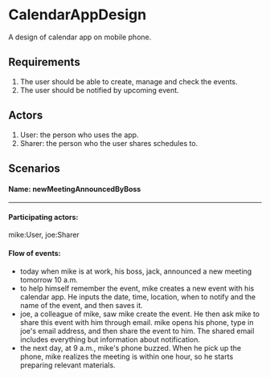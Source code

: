 CalendarAppDesign
=================

A design of calendar app on mobile phone.

## Requirements
1. The user should be able to create, manage and check the events.
2. The user should be notified by upcoming event.

## Actors
1. User: the person who uses the app.
2. Sharer: the person who the user shares schedules to.

## Scenarios
#### Name: newMeetingAnnouncedByBoss
----------------
#### Participating actors: 
mike:User, joe:Sharer
#### Flow of events:
- today when mike is at work, his boss, jack, announced a new meeting tomorrow 10 a.m.
- to help himself remember the event, mike creates a new event with his calendar app. He inputs the date, time, location, when to notify and the name of the event, and then saves it.
- joe, a colleague of mike, saw mike create the event. He then ask mike to share this event with him through email. mike opens his phone, type in joe's email address, and then share the event to him. The shared email includes everything but information about notification. 
- the next day, at 9 a.m., mike's phone buzzed. When he pick up the phone, mike realizes the meeting is within one hour, so he starts preparing relevant materials.

